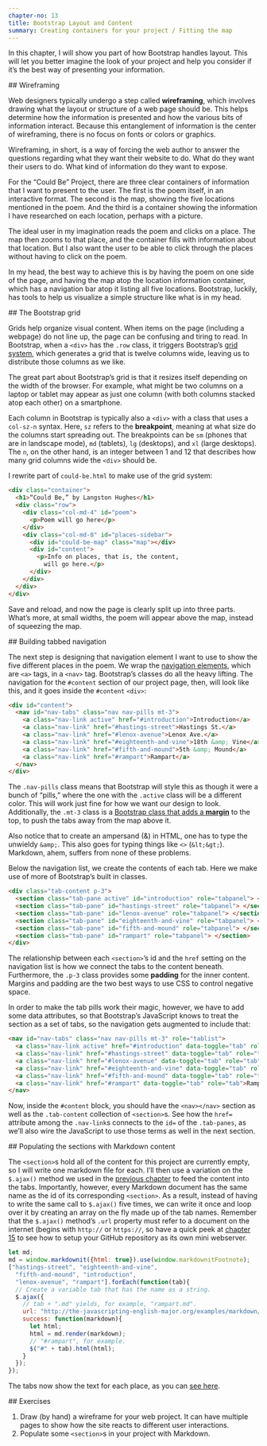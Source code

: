 ```yaml
---
chapter-no: 13
title: Bootstrap Layout and Content
summary: Creating containers for your project / Fitting the map
---
```


In this chapter, I will show you part of how Bootstrap handles layout. This
will let you better imagine the look of your project and help you consider if
it’s the best way of presenting your information.

<section id="wireframing">
## Wireframing

Web designers typically undergo a step called **wireframing**, which involves
drawing what the layout or structure of a web page should be. This helps
determine how the information is presented and how the various bits of
information interact. Because this entanglement of information is the center
of wireframing, there is no focus on fonts or colors or graphics. 

Wireframing, in short, is a way of forcing the web author to answer the
questions regarding what they want their website to do. What do they want
their users to do. What kind of information do they want to expose. 

For the “Could Be” Project, there are three clear containers of information
that I want to present to the user. The first is the poem itself, in an
interactive format. The second is the map, showing the five locations
mentioned in the poem. And the third is a container showing the information I
have researched on each location, perhaps with a picture.

The ideal user in my imagination reads the poem and clicks on a place. The map
then zooms to that place, and the container fills with information about that
location. But I also want the user to be able to click through the places
without having to click on the poem.

In my head, the best way to achieve this is by having the poem on one side of
the page, and having the map atop the location information container, which
has a navigation bar atop it listing all five locations.  Bootstrap, luckily,
has tools to help us visualize a simple structure like what is in my head.

</section>
<section id="bootstrap-grid">
## The Bootstrap grid

Grids help organize visual content. When items on the page (including a
webpage) do not line up, the page can be confusing and tiring to read. In
Bootstrap, when a `<div>` has the `.row` class, it triggers Bootstrap’s [grid
system](https://v4-alpha.getbootstrap.com/layout/grid/), which generates a
grid that is twelve columns wide, leaving us to distribute those columns as we
like. 

The great part about Bootstrap’s grid is that it resizes itself depending on
the width of the browser. For example, what might be two columns on a laptop
or tablet may appear as just one column (with both columns stacked atop each
other) on a smartphone. 

Each column in Bootstrap is typically also a `<div>` with a class that uses a
`col-sz-n` syntax. Here, `sz` refers to the **breakpoint**, meaning at what
size do the columns start spreading out. The breakpoints can be `sm` (phones
that are in landscape mode), `md` (tablets), `lg` (desktops), and `xl` (large
desktops). The `n`, on the other hand, is an integer between 1 and 12 that
describes how many grid columns wide the `<div>` should be.

I rewrite part of `could-be.html` to make use of the grid system:

```html
<div class="container">
  <h1>“Could Be,” by Langston Hughes</h1>
  <div class="row">
    <div class="col-md-4" id="poem">
      <p>Poem will go here</p>
    </div>
    <div class="col-md-8" id="places-sidebar">
      <div id="could-be-map" class="map"></div>
      <div id="content">
        <p>Info on places, that is, the content,
          will go here.</p>
      </div>
    </div>
  </div>
</div>
```

Save and reload, and now the page is clearly split up into three parts. What’s
more, at small widths, the poem will appear above the map, instead of
squeezing the map.

</section>
<section id="tabbed-navigation">
## Building tabbed navigation

The next step is designing that navigation element I want to use to show the
five different places in the poem. We wrap the [navigation
elements](https://v4-alpha.getbootstrap.com/components/navs/#base-nav), which
are `<a>` tags, in a `<nav>` tag. Bootstrap’s classes do all the heavy
lifting. The navigation for the `#content` section of our project page, then,
will look like this, and it goes inside the `#content` `<div>`:

```html
<div id="content">
  <nav id="nav-tabs" class="nav nav-pills mt-3">
    <a class="nav-link active" href="#introduction">Introduction</a>
    <a class="nav-link" href="#hastings-street">Hastings St.</a>
    <a class="nav-link" href="#lenox-avenue">Lenox Ave.</a>
    <a class="nav-link" href="#eighteenth-and-vine">18th &amp; Vine</a>
    <a class="nav-link" href="#fifth-and-mound">5th &amp; Mound</a>
    <a class="nav-link" href="#rampart">Rampart</a>
  </nav>
</div>
```

The `.nav-pills` class means that Bootstrap will style this as though it were a
bunch of “pills,” where the one with the `.active` class will be a different
color. This will work just fine for how we want our design to look.
Additionally, the `.mt-3` class is a [Bootstrap class that adds a
**margin**](https://v4-alpha.getbootstrap.com/utilities/spacing/) to the
top, to push the tabs away from the map above it. 

Also notice that to create an ampersand (&) in HTML, one has to type the
unwieldy `&amp;`. This also goes for typing things like `<>` (`&lt;&gt;`).
Markdown, ahem, suffers from none of these problems.

Below the navigation list, we create the contents of each tab. Here we make
use of more of Bootstrap’s built in classes.

```html
<div class="tab-content p-3">
  <section class="tab-pane active" id="introduction" role="tabpanel"> </section>
  <section class="tab-pane" id="hastings-street" role="tabpanel"> </section>
  <section class="tab-pane" id="lenox-avenue" role="tabpanel"> </section>
  <section class="tab-pane" id="eighteenth-and-vine" role="tabpanel"> </section>
  <section class="tab-pane" id="fifth-and-mound" role="tabpanel"> </section>
  <section class="tab-pane" id="rampart" role="tabpanel"> </section>
</div>
```
The relationship between each `<section>`’s id and the `href` setting on the
navigation list is how we connect the tabs to the content beneath.
Furthermore, the `.p-3` class provides some **padding** for the inner content.
Margins and padding are the two best ways to use CSS to control negative
space.

In order to make the tab pills work their magic, however, we have to add some
data attributes, so that Bootstrap’s JavaScript knows to treat the section as
a set of tabs, so the navigation gets augmented to include that:

```html
<nav id="nav-tabs" class="nav nav-pills mt-3" role="tablist">
  <a class="nav-link active" href="#introduction" data-toggle="tab" role="tab">Introduction</a>
  <a class="nav-link" href="#hastings-street" data-toggle="tab" role="tab">Hastings St.</a>
  <a class="nav-link" href="#lenox-avenue" data-toggle="tab" role="tab">Lenox Ave.</a>
  <a class="nav-link" href="#eighteenth-and-vine" data-toggle="tab" role="tab">18th &amp; Vine</a>
  <a class="nav-link" href="#fifth-and-mound" data-toggle="tab" role="tab">5th &amp; Mound</a>
  <a class="nav-link" href="#rampart" data-toggle="tab" role="tab">Rampart</a>
</nav>
```

Now, inside the `#content` block, you should have the `<nav></nav>` section as
well as the `.tab-content` collection of `<section>`s. See how the `href=`
attribute among the `.nav-link`s connects to the `id=` of the `.tab-panes`,
as we’ll also wire the JavaScript to use those terms as well in the next
section.

</section>
<section id="markdown-sections">
## Populating the sections with Markdown content

The `<section>`s hold all of the content for this project are currently empty,
so I will write one markdown file for each. I’ll then use a variation on the
`$.ajax()` method we used in the [previous chapter](/12-markdown) to feed the
content into the tabs. Importantly, however, every Markdown document has the
same name as the id of its corresponding `<section>`. As a result, instead
of having to write the same call to `$.ajax()` five times, we can write it
once and loop over it by creating an array on the fly made up of the tab
names. Remember that the `$.ajax()` method’s `.url` property must refer to a
document on the internet (begins with `http://` or `https://`, so have a quick
peek at [chapter 15](/15-go-live#going-live) to see how to setup your GitHub
repository as its own mini webserver.

```javascript
let md;
md = window.markdownit({html: true}).use(window.markdownitFootnote);
["hastings-street", "eighteenth-and-vine",
  "fifth-and-mound", "introduction",
  "lenox-avenue", "rampart"].forEach(function(tab){
  // Create a variable tab that has the name as a string.
  $.ajax({
    // tab + ".md" yields, for example, "rampart.md".
    url: "http://the-javascripting-english-major.org/examples/markdown/" + tab + ".md",
    success: function(markdown){
      let html;
      html = md.render(markdown);
      // "#rampart", for example.
      $("#" + tab).html(html);
    }
  });
});
```

The tabs now show the text for each place, as you can [see
here](/examples/could-be13.html).

</section>


<section id="exercises">
## Exercises

1. Draw (by hand) a wireframe for your web project. It can have multiple pages
   to show how the site reacts to different user interactions.
1. Populate some `<section>`s in your project with Markdown. 

</section>
